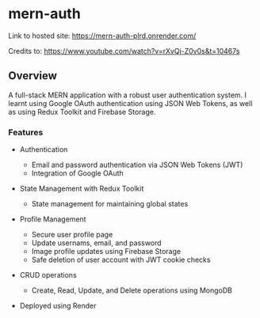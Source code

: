 # mern-auth

Link to hosted site: https://mern-auth-plrd.onrender.com/

Credits to: https://www.youtube.com/watch?v=rXvQj-Z0v0s&t=10467s

## Overview

A full-stack MERN application with a robust user authentication system. I learnt using Google OAuth authentication using JSON Web Tokens, as well as using Redux Toolkit and Firebase Storage.

### Features

- Authentication
  - Email and password authentication via JSON Web Tokens (JWT)
  - Integration of Google OAuth
- State Management with Redux Toolkit

  - State management for maintaining global states

- Profile Management

  - Secure user profile page
  - Update usernams, email, and password
  - Image profile updates using Firebase Storage
  - Safe deletion of user account with JWT cookie checks

- CRUD operations

  - Create, Read, Update, and Delete operations using MongoDB

- Deployed using Render
